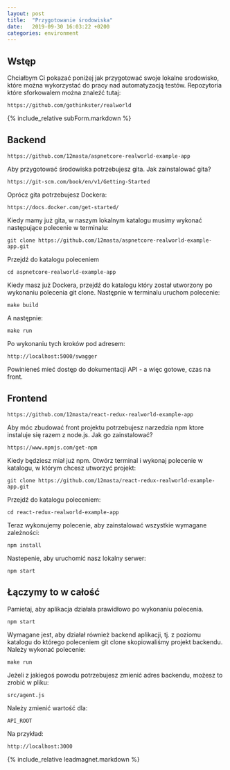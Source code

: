 ```yaml
---
layout: post
title:  "Przygotowanie środowiska"
date:   2019-09-30 16:03:22 +0200
categories: environment
---
```


## Wstęp

Chciałbym Ci pokazać poniżej jak przygotować swoje lokalne srodowisko, które można wykorzystać do pracy nad automatyzacją testów.
Repozytoria które sforkowalem można znaleźć tutaj:

    https://github.com/gothinkster/realworld

{% include_relative subForm.markdown %}

## Backend

    https://github.com/12masta/aspnetcore-realworld-example-app

Aby przygotować środowiska potrzebujesz gita. Jak zainstalować gita?

    https://git-scm.com/book/en/v1/Getting-Started

Oprócz gita potrzebujesz Dockera: 

    https://docs.docker.com/get-started/

Kiedy mamy już gita, w naszym lokalnym katalogu musimy wykonać następujące polecenie w terminalu:

    git clone https://github.com/12masta/aspnetcore-realworld-example-app.git

Przejdź do katalogu poleceniem 

    cd aspnetcore-realworld-example-app

Kiedy masz już Dockera, przejdź do katalogu który został utworzony po wykonaniu polecenia git clone. Następnie w terminalu uruchom polecenie:

    make build

A następnie:

    make run

Po wykonaniu tych kroków pod adresem:

    http://localhost:5000/swagger

Powinieneś mieć dostęp do dokumentacji API - a więc gotowe, czas na front.

## Frontend

    https://github.com/12masta/react-redux-realworld-example-app

Aby móc zbudować front projektu potrzebujesz narzedzia npm ktore instaluje się razem z node.js. Jak go zainstalować?

    https://www.npmjs.com/get-npm

Kiedy będziesz miał już npm. Otwórz terminal i wykonaj polecenie w katalogu, w którym chcesz utworzyć projekt:

    git clone https://github.com/12masta/react-redux-realworld-example-app.git

Przejdź do katalogu poleceniem:

    cd react-redux-realworld-example-app

Teraz wykonujemy polecenie, aby zainstalować wszystkie wymagane zależności:

    npm install

Nastepenie, aby uruchomić nasz lokalny serwer:

    npm start

## Łączymy to w całość

Pamietaj, aby aplikacja działała prawidłowo po wykonaniu polecenia.

    npm start

Wymagane jest, aby działał również backend aplikacji, tj. z poziomu katalogu do którego poleceniem git clone skopiowaliśmy projekt backendu.
Należy wykonać polecenie:

    make run

Jeżeli z jakiegoś powodu potrzebujesz zmienić adres backendu, możesz to zrobić w pliku:

    src/agent.js

Należy zmienić wartość dla:

    API_ROOT

Na przykład:

    http://localhost:3000

{% include_relative leadmagnet.markdown %}